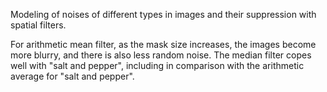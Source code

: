 Modeling of noises of different types in images and their suppression with spatial filters.

For arithmetic mean filter, as the mask size increases, the images become more blurry, and there is also less random noise.
The median filter copes well with "salt and pepper", including in comparison with the arithmetic average for "salt and pepper".
